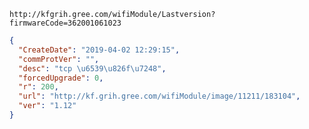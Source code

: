 `http://kfgrih.gree.com/wifiModule/Lastversion?firmwareCode=362001061023`

```json
{
  "CreateDate": "2019-04-02 12:29:15",
  "commProtVer": "",
  "desc": "tcp \u6539\u826f\u7248",
  "forcedUpgrade": 0,
  "r": 200,
  "url": "http://kf.grih.gree.com/wifiModule/image/11211/183104",
  "ver": "1.12"
}
```
